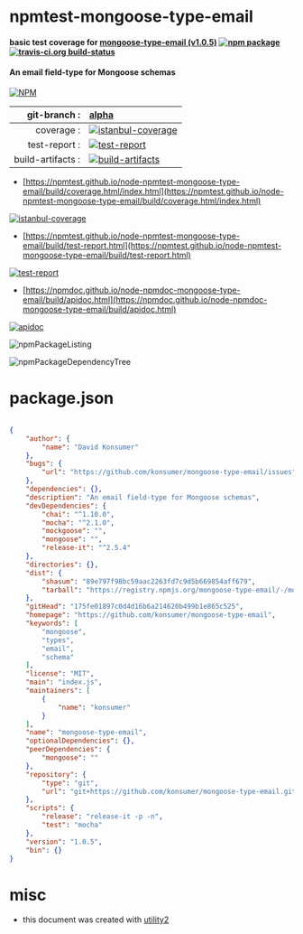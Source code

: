 # npmtest-mongoose-type-email

#### basic test coverage for  [mongoose-type-email (v1.0.5)](https://github.com/konsumer/mongoose-type-email)  [![npm package](https://img.shields.io/npm/v/npmtest-mongoose-type-email.svg?style=flat-square)](https://www.npmjs.org/package/npmtest-mongoose-type-email) [![travis-ci.org build-status](https://api.travis-ci.org/npmtest/node-npmtest-mongoose-type-email.svg)](https://travis-ci.org/npmtest/node-npmtest-mongoose-type-email)

#### An email field-type for Mongoose schemas

[![NPM](https://nodei.co/npm/mongoose-type-email.png?downloads=true&downloadRank=true&stars=true)](https://www.npmjs.com/package/mongoose-type-email)

| git-branch : | [alpha](https://github.com/npmtest/node-npmtest-mongoose-type-email/tree/alpha)|
|--:|:--|
| coverage : | [![istanbul-coverage](https://npmtest.github.io/node-npmtest-mongoose-type-email/build/coverage.badge.svg)](https://npmtest.github.io/node-npmtest-mongoose-type-email/build/coverage.html/index.html)|
| test-report : | [![test-report](https://npmtest.github.io/node-npmtest-mongoose-type-email/build/test-report.badge.svg)](https://npmtest.github.io/node-npmtest-mongoose-type-email/build/test-report.html)|
| build-artifacts : | [![build-artifacts](https://npmtest.github.io/node-npmtest-mongoose-type-email/glyphicons_144_folder_open.png)](https://github.com/npmtest/node-npmtest-mongoose-type-email/tree/gh-pages/build)|

- [https://npmtest.github.io/node-npmtest-mongoose-type-email/build/coverage.html/index.html](https://npmtest.github.io/node-npmtest-mongoose-type-email/build/coverage.html/index.html)

[![istanbul-coverage](https://npmtest.github.io/node-npmtest-mongoose-type-email/build/screenCapture.buildCi.browser.%252Ftmp%252Fbuild%252Fcoverage.lib.html.png)](https://npmtest.github.io/node-npmtest-mongoose-type-email/build/coverage.html/index.html)

- [https://npmtest.github.io/node-npmtest-mongoose-type-email/build/test-report.html](https://npmtest.github.io/node-npmtest-mongoose-type-email/build/test-report.html)

[![test-report](https://npmtest.github.io/node-npmtest-mongoose-type-email/build/screenCapture.buildCi.browser.%252Ftmp%252Fbuild%252Ftest-report.html.png)](https://npmtest.github.io/node-npmtest-mongoose-type-email/build/test-report.html)

- [https://npmdoc.github.io/node-npmdoc-mongoose-type-email/build/apidoc.html](https://npmdoc.github.io/node-npmdoc-mongoose-type-email/build/apidoc.html)

[![apidoc](https://npmdoc.github.io/node-npmdoc-mongoose-type-email/build/screenCapture.buildCi.browser.%252Ftmp%252Fbuild%252Fapidoc.html.png)](https://npmdoc.github.io/node-npmdoc-mongoose-type-email/build/apidoc.html)

![npmPackageListing](https://npmtest.github.io/node-npmtest-mongoose-type-email/build/screenCapture.npmPackageListing.svg)

![npmPackageDependencyTree](https://npmtest.github.io/node-npmtest-mongoose-type-email/build/screenCapture.npmPackageDependencyTree.svg)



# package.json

```json

{
    "author": {
        "name": "David Konsumer"
    },
    "bugs": {
        "url": "https://github.com/konsumer/mongoose-type-email/issues"
    },
    "dependencies": {},
    "description": "An email field-type for Mongoose schemas",
    "devDependencies": {
        "chai": "^1.10.0",
        "mocha": "^2.1.0",
        "mockgoose": "",
        "mongoose": "",
        "release-it": "^2.5.4"
    },
    "directories": {},
    "dist": {
        "shasum": "89e797f98bc59aac2263fd7c9d5b669854aff679",
        "tarball": "https://registry.npmjs.org/mongoose-type-email/-/mongoose-type-email-1.0.5.tgz"
    },
    "gitHead": "175fe01897c0d4d16b6a214620b499b1e865c525",
    "homepage": "https://github.com/konsumer/mongoose-type-email",
    "keywords": [
        "mongoose",
        "types",
        "email",
        "schema"
    ],
    "license": "MIT",
    "main": "index.js",
    "maintainers": [
        {
            "name": "konsumer"
        }
    ],
    "name": "mongoose-type-email",
    "optionalDependencies": {},
    "peerDependencies": {
        "mongoose": ""
    },
    "repository": {
        "type": "git",
        "url": "git+https://github.com/konsumer/mongoose-type-email.git"
    },
    "scripts": {
        "release": "release-it -p -n",
        "test": "mocha"
    },
    "version": "1.0.5",
    "bin": {}
}
```



# misc
- this document was created with [utility2](https://github.com/kaizhu256/node-utility2)

